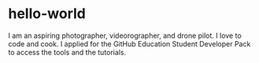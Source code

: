 # hello-world
I am an aspiring photographer, videorographer, and drone pilot. I love to code and cook.
I applied for the GitHub Education Student Developer Pack to access the tools and the tutorials.
